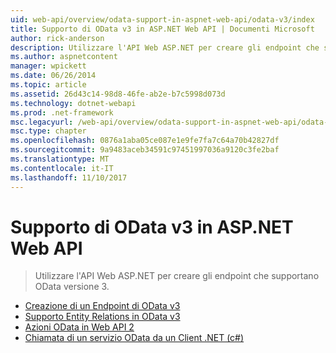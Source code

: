 ```yaml
---
uid: web-api/overview/odata-support-in-aspnet-web-api/odata-v3/index
title: Supporto di OData v3 in ASP.NET Web API | Documenti Microsoft
author: rick-anderson
description: Utilizzare l'API Web ASP.NET per creare gli endpoint che supportano OData versione 3.
ms.author: aspnetcontent
manager: wpickett
ms.date: 06/26/2014
ms.topic: article
ms.assetid: 26d43c14-98d8-46fe-ab2e-b7c5998d073d
ms.technology: dotnet-webapi
ms.prod: .net-framework
msc.legacyurl: /web-api/overview/odata-support-in-aspnet-web-api/odata-v3
msc.type: chapter
ms.openlocfilehash: 0876a1aba05ce087e1e9fe7fa7c64a70b42827df
ms.sourcegitcommit: 9a9483aceb34591c97451997036a9120c3fe2baf
ms.translationtype: MT
ms.contentlocale: it-IT
ms.lasthandoff: 11/10/2017
---
```

<a name="supporting-odata-v3-in-aspnet-web-api"></a>Supporto di OData v3 in ASP.NET Web API
====================
> Utilizzare l'API Web ASP.NET per creare gli endpoint che supportano OData versione 3.


- [Creazione di un Endpoint di OData v3](creating-an-odata-endpoint.md)
- [Supporto Entity Relations in OData v3](working-with-entity-relations.md)
- [Azioni OData in Web API 2](odata-actions.md)
- [Chiamata di un servizio OData da un Client .NET (c#)](calling-an-odata-service-from-a-net-client.md)
